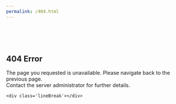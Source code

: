 ```yaml
---
permalink: /404.html
---
```


<html>
  
 <head> <!-- Basic HTML Page Setup -->
    <title>Website Redirect</title>
    <meta name="viewport" content="width=device-width, initial-scale=1.0">
    <link rel="icon" type="image/x-icon" href="main/images/webfavicon1.ico">
    <link rel="stylesheet" href="main/styleSheet.css">
    <link rel="stylesheet" href="main/headerfoot/headfootStyle.css">
 </head>
 
 
 <body>
  <!-- Place the header -->
  <div id="headerDiv" class="headerBar"></div>
  <div id="headerMenuBar"></div>
   
   
   <br><br><br>
   
   <div class='lineBreak'></div>
   
   <div class='container'>
     <h2>404 Error</h2>
     <p>The page you requested is unavailable. Please navigate back to the previous page.<br>Contact the server administrator for further details.</p>
   </div>
   
    <div class='lineBreak'></div>
   
   <br><br>
   
   
   
 <!-- Place the Footer -->
  <br><div id="footerDiv"></div>
 </body>
 
 <!-- Call the function to create the header and footer -->
 <script src="main/headerfoot/headfootSetup.js"></script>
 <script>initiateHeadFoot(0);</script>

</html>
